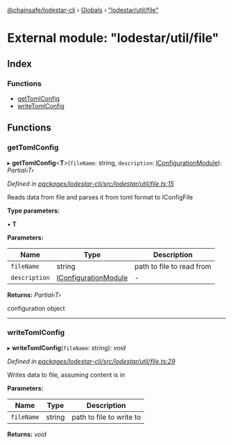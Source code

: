 [@chainsafe/lodestar-cli](../README.md) › [Globals](../globals.md) › ["lodestar/util/file"](_lodestar_util_file_.md)

# External module: "lodestar/util/file"

## Index

### Functions

* [getTomlConfig](_lodestar_util_file_.md#gettomlconfig)
* [writeTomlConfig](_lodestar_util_file_.md#writetomlconfig)

## Functions

###  getTomlConfig

▸ **getTomlConfig**<**T**>(`fileName`: string, `description`: [IConfigurationModule](../interfaces/_lodestar_util_config_.iconfigurationmodule.md)): *Partial‹T›*

*Defined in [packages/lodestar-cli/src/lodestar/util/file.ts:15](https://github.com/ChainSafe/lodestar/blob/2084b4ac7/packages/lodestar-cli/src/lodestar/util/file.ts#L15)*

Reads data from file and parses it from toml format to IConfigFile

**Type parameters:**

▪ **T**

**Parameters:**

Name | Type | Description |
------ | ------ | ------ |
`fileName` | string | path to file to read from |
`description` | [IConfigurationModule](../interfaces/_lodestar_util_config_.iconfigurationmodule.md) | - |

**Returns:** *Partial‹T›*

configuration object

___

###  writeTomlConfig

▸ **writeTomlConfig**(`fileName`: string): *void*

*Defined in [packages/lodestar-cli/src/lodestar/util/file.ts:29](https://github.com/ChainSafe/lodestar/blob/2084b4ac7/packages/lodestar-cli/src/lodestar/util/file.ts#L29)*

Writes data to file, assuming content is in

**Parameters:**

Name | Type | Description |
------ | ------ | ------ |
`fileName` | string | path to file to write to |

**Returns:** *void*
